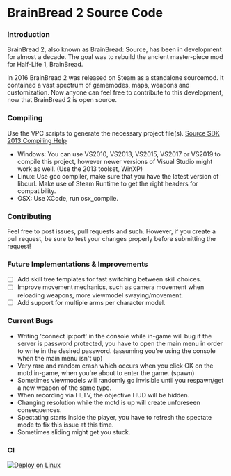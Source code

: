 # BrainBread 2 Source Code

### Introduction
BrainBread 2, also known as BrainBread: Source, has been in development for almost a decade. 
The goal was to rebuild the ancient master-piece mod for Half-Life 1, BrainBread.

In 2016 BrainBread 2 was released on Steam as a standalone sourcemod. 
It contained a vast spectrum of gamemodes, maps, weapons and customization.
Now anyone can feel free to contribute to this development, now that BrainBread 2 is open source.

### Compiling
Use the VPC scripts to generate the necessary project file(s).
[Source SDK 2013 Compiling Help](https://developer.valvesoftware.com/wiki/Source_SDK_2013)
* Windows: You can use VS2010, VS2013, VS2015, VS2017 or VS2019 to compile this project, however newer versions of Visual Studio might work as well. (Use the 2013 toolset, WinXP)
* Linux: Use gcc compiler, make sure that you have the latest version of libcurl. Make use of Steam Runtime to get the right headers for compatibility.
* OSX: Use XCode, run osx_compile.

### Contributing
Feel free to post issues, pull requests and such.
However, if you create a pull request, be sure to test your changes properly before submitting the request!

### Future Implementations & Improvements
- [ ] Add skill tree templates for fast switching between skill choices.
- [ ] Improve movement mechanics, such as camera movement when reloading weapons, more viewmodel swaying/movement.
- [ ] Add support for multiple arms per character model.

### Current Bugs
* Writing 'connect ip:port' in the console while in-game will bug if the server is password protected, you have to open the main menu in order to write in the desired password. (assuming you're using the console when the main menu isn't up)
* Very rare and random crash which occurs when you click OK on the motd in-game, when you're about to enter the game. (spawn)
* Sometimes viewmodels will randomly go invisible until you respawn/get a new weapon of the same type.
* When recording via HLTV, the objective HUD will be hidden.
* Changing resolution while the motd is up will create unforeseen consequences.
* Spectating starts inside the player, you have to refresh the spectate mode to fix this issue at this time.
* Sometimes sliding might get you stuck.

### CI
[![Deploy on Linux](https://github.com/BerntA/BrainBread2/actions/workflows/deploy-linux.yml/badge.svg)](https://github.com/BerntA/BrainBread2/actions/workflows/deploy-linux.yml)
